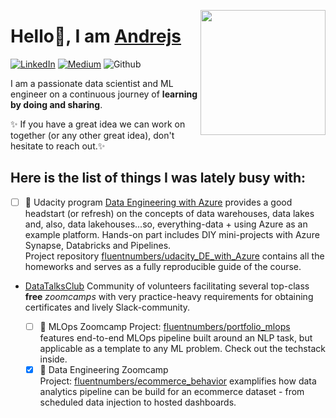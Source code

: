 <!--
**fluentnumbers/fluentnumbers** is a ✨ _special_ ✨ repository because its `README.md` (this file) appears on your GitHub profile.

Here are some ideas to get you started:

- 🔭 I’m currently working on ...
- 🌱 I’m currently learning ...
- 👯 I’m looking to collaborate on ...
- 🤔 I’m looking for help with ...
- 💬 Ask me about ...
- 📫 How to reach me: ...
- 😄 Pronouns: ...
- ⚡ Fun fact: ...
![](https://komarev.com/ghpvc/?username=fluentnumbers&label=PROFILE+VIEWS)
-->

[<img align="right" src="https://fluentnumbers.github.io//assets/images/profile.png" width="200"/>](https://fluentnumbers.github.io/)
# Hello👋, I am [Andrejs](https://fluentnumbers.github.io/)

[![LinkedIn](https://img.shields.io/badge/linkedin-%230077B5.svg?style=for-the-badge&logo=linkedin&logoColor=white)](https://www.linkedin.com/in/fedjajevs/) [![Medium](https://img.shields.io/badge/Medium-12100E?style=for-the-badge&logo=medium&logoColor=white)](https://medium.com/@fluentnumbers) ![Github](https://img.shields.io/badge/GitHub-100000?style=for-the-badge&logo=github&logoColor=white) 




I am a passionate data scientist and ML engineer on a continuous journey of **learning by doing and sharing**.  

✨ If you have a great idea we can work on together (or any other great idea), don't hesitate to reach out.✨ 


## Here is the list of things I was lately busy with:

- [ ] :rocket: Udacity program [Data Engineering with Azure](https://learn.udacity.com/nanodegrees/nd0277/) provides a good headstart (or refresh) on the concepts of data warehouses, data lakes and, also, data lakehouses...so, everything-data + using Azure as an example platform. Hands-on part includes DIY mini-projects with Azure Synapse, Databricks and Pipelines.  
  Project repository [fluentnumbers/udacity_DE_with_Azure](https://github.com/fluentnumbers/udacity_DE_with_Azure/tree/main) contains all the homeworks and serves as a fully reproducible guide of the course.

- [DataTalksClub](https://github.com/DataTalksClub)
  Community of volunteers facilitating several top-class **free** _zoomcamps_ with very practice-heavy requirements for obtaining certificates and lively Slack-community.
  
  - [ ] :rocket: MLOps Zoomcamp
    Project: [fluentnumbers/portfolio_mlops](https://github.com/fluentnumbers/portfolio_mlops) features end-to-end MLOps pipeline built around an NLP task, but applicable as a template to any ML problem. Check out the techstack inside.  
  - [x] :rocket: Data Engineering Zoomcamp  
    Project: [fluentnumbers/ecommerce_behavior](https://github.com/fluentnumbers/ecommerce_behavior) examplifies how data analytics pipeline can be build for an ecommerce dataset - from scheduled data injection to hosted dashboards. 
